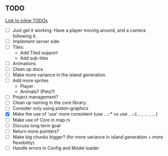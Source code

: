 ## TODO

[Link to inline TODOs](https://github.com/Ticki/Open-Sea/search?utf8=%E2%9C%93&q=TODO)

* [ ] Just get it working: Have a player moving around, and a camera following it.
* [ ] Implement server side
* [ ] Tiles:
  - Add Tiled support
  - Add sub-tiles
* [ ] Animations
* [ ] Clean up docs.
* [ ] Make more variance in the island generation.
* [ ] Add more sprites
  - Player
  - Animals? (Pets?)
* [ ] Project management?
* [ ] Clean up naming in the core library.
* [ ] Consider only using piston-graphics
* [x] Make the use of 'use' more consistent (use ...::* vs use ...::{... , ... , ...}
* [ ] Make use of Core in map.rs
* [ ] Discuss long term goal
* [ ] Return more pointers?
* [ ] Make big chunks bigger? (for more variance in island generation + more flexebility)
* [ ] Handle errors in Config and Model loader
